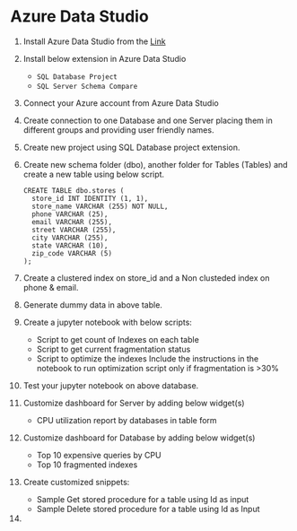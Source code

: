 # Azure Data Studio

1. Install Azure Data Studio from the [Link](https://docs.microsoft.com/en-us/sql/azure-data-studio/download-azure-data-studio?view=sql-server-ver15)

2. Install below extension in Azure Data Studio
   * `SQL Database Project`
   * `SQL Server Schema Compare`

3. Connect your Azure account from Azure Data Studio

4. Create connection to one Database and one Server placing them in different groups and providing user friendly names.

5. Create new project using SQL Database project extension.

6. Create new schema folder (dbo), another folder for Tables (Tables) and create a new table using below script.
    ```
    CREATE TABLE dbo.stores (
      store_id INT IDENTITY (1, 1),
      store_name VARCHAR (255) NOT NULL,
      phone VARCHAR (25),
      email VARCHAR (255),
      street VARCHAR (255),
      city VARCHAR (255),
      state VARCHAR (10),
      zip_code VARCHAR (5)
    );
    ```

7. Create a clustered index on store_id and a Non clusteded index on phone & email. 

8. Generate dummy data in above table.

9. Create a jupyter notebook with below scripts:
    * Script to get count of Indexes on each table
    * Script to get current fragmentation status
    * Script to optimize the indexes
    Include the instructions in the notebook to run optimization script only if fragmentation is >30%

10. Test your jupyter notebook on above database.

11. Customize dashboard for Server by adding below widget(s)
    * CPU utilization report by databases in table form
  
12. Customize dashboard for Database by adding below widget(s)
    * Top 10 expensive queries by CPU
    * Top 10 fragmented indexes

13. Create customized snippets:
    * Sample Get stored procedure for a table using Id as input
    * Sample Delete stored procedure for a table using Id as Input
    
14.     
